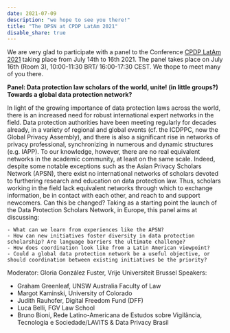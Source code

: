 ```yaml
---
date: 2021-07-09
description: "we hope to see you there!"
title: "The DPSN at CPDP LatAm 2021"
disable_share: true
---
```


We are very glad to participate with a panel to the Conference [CPDP LatAm 2021](https://cpdp.lat/en/program/) taking place from July 14th to 16th 2021. The panel takes place on July 16th (Room 3), 10:00-11:30 BRT/ 16:00-17:30 CEST. We thope to meet many of you there.

**Panel: Data protection law scholars of the world, unite! (in little groups?) Towards a global data protection network?**

In light of the growing importance of data protection laws across the world, there is an increased need for robust international expert networks in the field. Data protection authorities have been meeting regularly for decades already, in a variety of regional and global events (cf. the ICDPPC, now the Global Privacy Assembly), and there is also a significant rise in networks of privacy professional, synchronizing in numerous and dynamic structures (e.g. IAPP). To our knowledge, however, there are no real equivalent networks in the academic community, at least on the same scale. Indeed, despite some notable exceptions such as the Asian Privacy Scholars Network (APSN), there exist no international networks of scholars devoted to furthering research and education on data protection law. Thus, scholars working in the field lack equivalent networks through which to exchange information, be in contact with each other, and reach to and support newcomers. Can this be changed? Taking as a starting point the launch of the Data Protection Scholars Network, in Europe, this panel aims at discussing:

    - What can we learn from experiences like the APSN?
    - How can new initiatives foster diversity in data protection scholarship? Are language barriers the ultimate challenge?
    - How does coordination look like from a Latin American viewpoint?
    - Could a global data protection network be a useful objective, or should coordination between existing initiatives be the priority?

Moderator: Gloria González Fuster, Vrije Universiteit Brussel
Speakers:
- Graham Greenleaf, UNSW Australia Faculty of Law
- Margot Kaminski, University of Colorado
- Judith Rauhofer, Digital Freedom Fund (DFF)
- Luca Belli, FGV Law School
- Bruno Bioni, Rede Latino-Americana de Estudos sobre Vigilância, Tecnologia e Sociedade/LAVITS & Data Privacy Brasil
